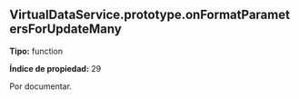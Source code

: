 ## VirtualDataService.prototype.onFormatParametersForUpdateMany

**Tipo:** function

**Índice de propiedad:** 29

Por documentar.



